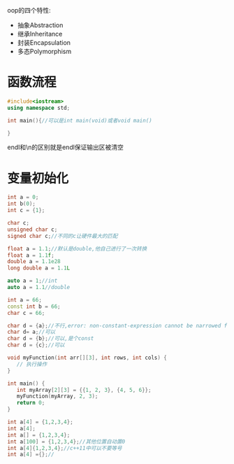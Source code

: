 oop的四个特性:
- 抽象Abstraction
- 继承Inheritance
- 封装Encapsulation
- 多态Polymorphism

# 函数流程
```c++
#include<iostream>
using namespace std;

int main(){//可以是int main(void)或者void main()

}
```
endl和\\n的区别就是endl保证输出区被清空
# 变量初始化
```c++
int a = 0;
int b(0);
int c = {1};

char c;
unsigned char c;
signed char c;//不同的c让硬件最大的匹配

float a = 1.1;//默认是double,他自己进行了一次转换
float a = 1.1f;
double a = 1.1e28
long double a = 1.1L

auto a = 1;//int
auto a = 1.1//double
```
```c++
int a = 66;
const int b = 66;
char c = 66;

char d = {a};//不行,error: non-constant-expression cannot be narrowed from type 'int' to 'char' in initializer list [-Wc++11-narrowing]
char d= a;//可以
char d = {b};//可以,是个const
char d = {c};//可以

```
```c++
void myFunction(int arr[][3], int rows, int cols) {
   // 执行操作
}

int main() {
   int myArray[2][3] = {{1, 2, 3}, {4, 5, 6}};
   myFunction(myArray, 2, 3);
   return 0;
}

int a[4] = {1,2,3,4};
int a[4];
int a[] = {1,2,3,4};
int a[100] = {1,2,3,4};//其他位置自动置0
int a[4]{1,2,3,4};//c++11中可以不要等号
int a[4] ={};//
```
